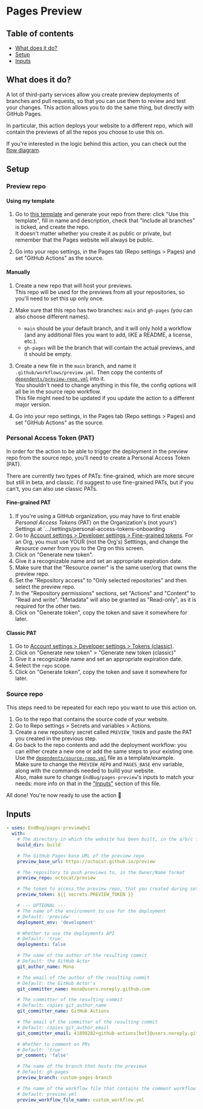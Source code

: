 # Pages Preview

## Table of contents

- [What does it do?](#what-does-it-do)
- [Setup](#setup)
- [Inputs](#inputs)

## What does it do?

A lot of third-party services allow you create preview deployments of branches and pull requests, so that you can use them to review and test your changes. This action allows you to do the same thing, but directly with GitHub Pages.  

In particular, this action deploys your website to a different repo, which will contain the previews of all the repos you choose to use this on. 

If you're interested in the logic behind this action, you can check out the [flow diagram](docs/flow_diagram.md).

## Setup

### Preview repo

#### Using my template

1. Go to [this template](https://github.com/EndBug/preview-template) and generate your repo from there: click "Use this template", fill in name and description, check that "Include all branches" is ticked, and create the repo.  
  It doesn't matter whether you create it as public or private, but remember that the Pages website will always be public.

2. Go into your repo settings, in the Pages tab (Repo settings > Pages) and set "GitHub Actions" as the source.

#### Manually

1. Create a new repo that will host your previews.  
  This repo will be used for the previews from all your repositories, so you'll need to set this up only once.

2. Make sure that this repo has two branches: `main` and `gh-pages` (you can also choose different names).
    - `main` should be your default branch, and it will only hold a workflow (and any additional files you want to add, liKE a README, a license, etc.). 
    - `gh-pages` will be the branch that will contain the actual previews, and it should be empty.

3. Create a new file in the `main` branch, and name it `.github/workflows/preview.yml`. Then copy the contents of [`dependents/preview-repo.yml`](dependents/preview_repo.yml) into it.  
  You shouldn't need to change anything in this file, the config options will all be in the source repo workflow.  
  This file might need to be updated if you update the action to a different major version.

4. Go into your repo settings, in the Pages tab (Repo settings > Pages) and set "GitHub Actions" as the source.

### Personal Access Token (PAT)

In order for the action to be able to trigger the deployment in the preview repo from the source repo, you'll need to create a Personal Access Token (PAT).  

There are currently two types of PATs: fine-grained, which are more secure but still in beta, and classic. I'd suggest to use fine-grained PATs, but if you can't, you can also use classic PATs.  

#### Fine-grained PAT

1. If you're using a GitHub organization, you may have to first enable _Personal Access Tokens_ (PAT) on the Organization's (not yours') Settings at `.../settings/personal-access-tokens-onboarding
1. Go to [Account settings > Developer settings > Fine-grained tokens](https://github.com/settings/tokens?type=beta). For an Org, you must use YOUR (not the Org's) Setttings, and change the _Resource owner_ from you to the Org on this screen.
2. Click on "Generate new token".
3. Give it a recognizable name and set an appropriate expiration date.
4. Make sure that the "Resource owner" is the same user/org that owns the preview repo.
5. Set the "Repository access" to "Only selected repositories" and then select the preview repo.
6. In the "Repository permissions" sections, set "Actions" and "Content" to "Read and write". "Metadata" will also be granted as "Read-only", as it is required for the other two.
7. Click on "Generate token", copy the token and save it somewhere for later.

#### Classic PAT

1. Go to [Account settings > Developer settings > Tokens (classic)](https://github.com/settings/tokens).
2. Click on "Generate new token" > "Generate new token (classic)"
3. Give it a recognizable name and set an appropriate expiration date.
4. Select the `repo` scope.
5. Click on "Generate token", copy the token and save it somewhere for later.

### Source repo

This steps need to be repeated for each repo you want to use this action on.

1. Go to the repo that contains the source code of your website.
2. Go to Repo settings > Secrets and variables > Actions.
3. Create a new repository secret called `PREVIEW_TOKEN` and paste the PAT you created in the previous step.
4. Go back to the repo contents and add the deployment workflow: you can either create a new one or add the same steps to your existing one. Use the [`dependents/source-repo.yml`](dependents/source_repo.yml) file as a template/example.  
  Make sure to change the `PREVIEW_REPO` and `PAGES_BASE` env variable, along with the commands needed to build your website.  
  Also, make sure to change `EndBug/pages-preview`'s inputs to match your needs: more info on that in the ["Inputs"](#inputs) section of this file.

All done! You're now ready to use the action 🎉

## Inputs

```yaml
- uses: EndBug/pages-preview@v1
  with:
    # The directory in which the website has been built, in the a/b/c format
    build_dir: build

    # The GitHub Pages base URL of the preview repo
    preview_base_url: https://octocat.github.io/preview

    # The repository to push previews to, in the Owner/Name format
    preview_repo: octocat/preview

    # The token to access the preview repo, that you created during setup
    preview_token: ${{ secrets.PREVIEW_TOKEN }}

    # --- OPTIONAL ---
    # The name of the environment to use for the deployment
    # Default: 'preview'
    deployment_env: 'development'

    # Whether to use the deployments API
    # Default: 'true'
    deployments: false

    # The name of the author of the resulting commit
    # Default: the GitHub Actor
    git_author_name: Mona

    # The email of the author of the resulting commit
    # Default: the GitHub Actor's
    git_committer_name: mona@users.noreply.github.com

    # The committer of the resulting commit
    # Default: copies git_author_name
    git_committer_name: GitHub Actions

    # The email of the committer of the resulting commit
    # Default: copies git_author_email
    git_committer_email: 41898282+github-actions[bot]@users.noreply.github.com

    # Whether to comment on PRs
    # Default: 'true'
    pr_comment: 'false'

    # The name of the branch that hosts the previews
    # Default: gh-pages
    preview_branch: custom-pages-branch

    # The name of the workflow file that contains the comment workflow in the preview repo
    # Default: preview.yml
    preview_workflow_file_name: custom_workflow.yml
```
